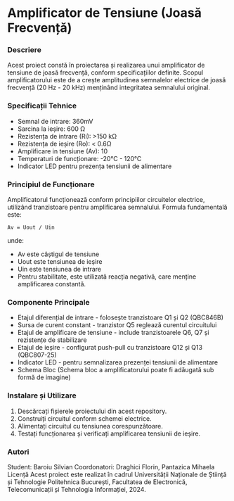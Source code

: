 # Amplificator de Tensiune (Joasă Frecvență)
### Descriere
Acest proiect constă în proiectarea și realizarea unui amplificator de tensiune de joasă frecvență, conform specificațiilor definite. Scopul amplificatorului este de a crește amplitudinea semnalelor electrice de joasă frecvență (20 Hz - 20 kHz) menținând integritatea semnalului original.

### Specificații Tehnice

- Semnal de intrare: 360mV
- Sarcina la ieșire: 600 Ω
- Rezistența de intrare (Ri): >150 kΩ
- Rezistența de ieșire (Ro): < 0.6Ω
- Amplificare in tensiune (Av): 10
- Temperaturi de funcționare: -20°C - 120°C
- Indicator LED pentru prezența tensiunii de alimentare

### Principiul de Funcționare
Amplificatorul funcționează conform principiilor circuitelor electrice, utilizând tranzistoare pentru amplificarea semnalului. Formula fundamentală este:

`Av = Uout / Uin`

unde:

- Av este câștigul de tensiune
- Uout este tensiunea de ieșire
- Uin este tensiunea de intrare
- Pentru stabilitate, este utilizată reacția negativă, care menține amplificarea constantă.

### Componente Principale

- Etajul diferențial de intrare - folosește tranzistoare Q1 și Q2 (QBC846B)
- Sursa de curent constant - tranzistor Q5 reglează curentul circuitului
- Etajul de amplificare de tensiune - include tranzistoarele Q6, Q7 și rezistențe de stabilizare
- Etajul de ieșire - configurat push-pull cu tranzistoare Q12 și Q13 (QBC807-25)
- Indicator LED - pentru semnalizarea prezenței tensiunii de alimentare
- Schema Bloc
(Schema bloc a amplificatorului poate fi adăugată sub formă de imagine)

### Instalare și Utilizare

1. Descărcați fișierele proiectului din acest repository.
2. Construiți circuitul conform schemei electrice.
3. Alimentați circuitul cu tensiunea corespunzătoare.
4. Testați funcționarea și verificați amplificarea tensiunii de ieșire.

### Autori
Student: Baroiu Silvian
Coordonatori: Draghici Florin, Pantazica Mihaela
Licență
Acest proiect este realizat în cadrul Universității Naționale de Știință și Tehnologie Politehnica București, Facultatea de Electronică, Telecomunicații și Tehnologia Informației, 2024.
